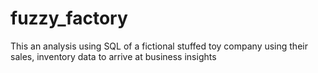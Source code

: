 # fuzzy_factory
This an analysis using SQL of a fictional stuffed toy company using their sales, inventory data to arrive at business insights
